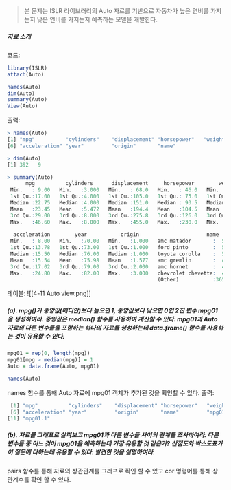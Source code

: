 > 본 문제는 ISLR 라이브러리의 Auto 자료를 기반으로 자동차가 높은 연비를 가지는지 낮은 연비를 가지는지 예측하는 모델을 개발한다.

##### 자료 소개
코드:
``` R
library(ISLR)
attach(Auto)

names(Auto)
dim(Auto)
summary(Auto)
View(Auto)
```

출력:
``` R
> names(Auto)
[1] "mpg"          "cylinders"    "displacement" "horsepower"   "weight"      
[6] "acceleration" "year"         "origin"       "name"        

> dim(Auto)
[1] 392   9

> summary(Auto)
      mpg          cylinders      displacement     horsepower        weight    
 Min.   : 9.00   Min.   :3.000   Min.   : 68.0   Min.   : 46.0   Min.   :1613  
 1st Qu.:17.00   1st Qu.:4.000   1st Qu.:105.0   1st Qu.: 75.0   1st Qu.:2225  
 Median :22.75   Median :4.000   Median :151.0   Median : 93.5   Median :2804  
 Mean   :23.45   Mean   :5.472   Mean   :194.4   Mean   :104.5   Mean   :2978  
 3rd Qu.:29.00   3rd Qu.:8.000   3rd Qu.:275.8   3rd Qu.:126.0   3rd Qu.:3615  
 Max.   :46.60   Max.   :8.000   Max.   :455.0   Max.   :230.0   Max.   :5140  
                                                                               
  acceleration        year           origin                      name    
 Min.   : 8.00   Min.   :70.00   Min.   :1.000   amc matador       :  5  
 1st Qu.:13.78   1st Qu.:73.00   1st Qu.:1.000   ford pinto        :  5  
 Median :15.50   Median :76.00   Median :1.000   toyota corolla    :  5  
 Mean   :15.54   Mean   :75.98   Mean   :1.577   amc gremlin       :  4  
 3rd Qu.:17.02   3rd Qu.:79.00   3rd Qu.:2.000   amc hornet        :  4  
 Max.   :24.80   Max.   :82.00   Max.   :3.000   chevrolet chevette:  4  
                                                 (Other)           :365  
```

테이블: 
![[4-11 Auto view.png]]
<br>

##### (a). mpg()가 중앙값(메디안)보다 높으면 1, 중앙값보다 낮으면 0인 2진 변수 mpg01을 생성하여라. 중앙값은 median() 함수를 사용하여 계산할 수 있다. mpg01과 Auto 자료의 다른 변수들을 포함하는 하나의 자료를 생성하는데 data.frame() 함수를 사용하는 것이 유용할 수 있다.
``` R
mpg01 = rep(0, length(mpg))
mpg01[mpg > median(mpg)] = 1
Auto = data.frame(Auto, mpg01)

names(Auto)
```
names 함수를 통해 Auto 자료에 mpg01 객체가 추가된 것을 확인할 수 있다.
출력:
``` R
 [1] "mpg"          "cylinders"    "displacement" "horsepower"   "weight"      
 [6] "acceleration" "year"         "origin"       "name"         "mpg01"       
[11] "mpg01.1"  
```

##### (b). 자료를 그래프로 살펴보고 mpg01과 다른 변수들 사이의 관계를 조사하여라. 다른 변수들 중 어느 것이 mpg01을 예측하는데 가장 유용할 것 같은가? 산점도와 박스도표가 이 질문에 다하는데 유용할 수 있다. 발견한 것을 설명하여라.
pairs 함수를 통해 자료의 상관관계를 그래프로 확인 할 수 있고 cor 명령어를 통해 상관계수를 확인 할 수 있다.
``` R

```